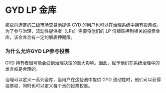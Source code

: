 # GYD LP 金库

那些向选定的二级市场交易池提供 GYD 的用户也可以在治理系统中拥有投票权。为了参与治理，流动性提供者（LPs）需要将他们的 LP 份额质押到相关的投票金库，该金库会有一定的解质押期限。

### 为什么允许GYD LP参与投票

GYD 持有者很可能会受到治理决策的重大影响。因此，赋予他们在系统治理中的发言权是合理的。

治理可以定义一系列金库，当用户在这些池中提供 GYD 流动性时，他们可以获得投票权，同时也可以定义每个池的投票权重。

